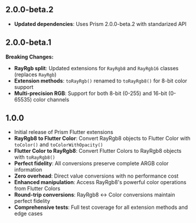 ## 2.0.0-beta.2

- **Updated dependencies**: Uses Prism 2.0.0-beta.2 with standarized API

## 2.0.0-beta.1

**Breaking Changes:**
- **RayRgb split**: Updated extensions for `RayRgb8` and `RayRgb16` classes (replaces `RayRgb`)
- **Extension methods**: `toRayRgb()` renamed to `toRayRgb8()` for 8-bit color support
- **Multi-precision RGB**: Support for both 8-bit (0-255) and 16-bit (0-65535) color channels

## 1.0.0

- Initial release of Prism Flutter extensions
- **RayRgb8 to Flutter Color**: Convert RayRgb8 objects to Flutter Color with `toColor()` and `toColorWithOpacity()`
- **Flutter Color to RayRgb8**: Convert Flutter Colors to RayRgb8 objects with `toRayRgb8()`
- **Perfect fidelity**: All conversions preserve complete ARGB color information
- **Zero overhead**: Direct value conversions with no performance cost
- **Enhanced manipulation**: Access RayRgb8's powerful color operations from Flutter Colors
- **Round-trip conversions**: RayRgb8 ↔ Color conversions maintain perfect fidelity
- **Comprehensive tests**: Full test coverage for all extension methods and edge cases
